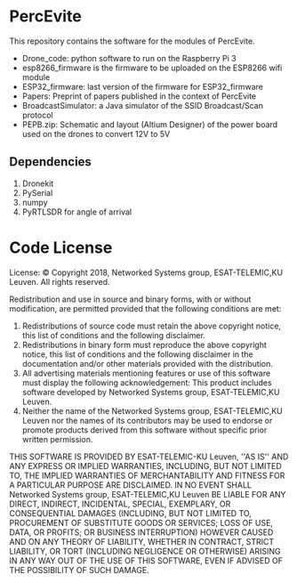 # PercEvite # 
This repository contains the software for the modules of PercEvite.
- Drone_code: python software to run on the Raspberry Pi 3
- esp8266_firmware is the firmware to be uploaded on the ESP8266 wifi module
- ESP32_firmware: last version of the firmware for ESP32_firmware
- Papers: Preprint of papers published in the context of PercEvite
- BroadcastSimulator: a Java simulator of the SSID Broadcast/Scan protocol
- PEPB.zip: Schematic and layout (Altium Designer) of the power board used on the drones to convert 12V to 5V

## Dependencies ##
1) Dronekit
2) PySerial
3) numpy
4) PyRTLSDR for angle of arrival

# Code License #
License:
© Copyright 2018, Networked Systems group, ESAT-TELEMIC,KU Leuven.
All rights reserved.

Redistribution and use in source and binary forms, with or without
modification, are permitted provided that the following conditions are met:
1. Redistributions of source code must retain the above copyright
   notice, this list of conditions and the following disclaimer.
2. Redistributions in binary form must reproduce the above copyright
   notice, this list of conditions and the following disclaimer in the
   documentation and/or other materials provided with the distribution.
3. All advertising materials mentioning features or use of this software
   must display the following acknowledgement:
   This product includes software developed by Networked Systems group,
   ESAT-TELEMIC,KU Leuven.
4. Neither the name of the Networked Systems group, ESAT-TELEMIC,KU Leuven nor the
   names of its contributors may be used to endorse or promote products
   derived from this software without specific prior written permission.

THIS SOFTWARE IS PROVIDED BY ESAT-TELEMIC-KU Leuven, ''AS IS'' AND ANY
EXPRESS OR IMPLIED WARRANTIES, INCLUDING, BUT NOT LIMITED TO, THE IMPLIED
WARRANTIES OF MERCHANTABILITY AND FITNESS FOR A PARTICULAR PURPOSE ARE
DISCLAIMED. IN NO EVENT SHALL Networked Systems group, ESAT-TELEMIC,KU Leuven
BE LIABLE FOR ANY DIRECT, INDIRECT, INCIDENTAL, SPECIAL, EXEMPLARY,
OR CONSEQUENTIAL DAMAGES (INCLUDING, BUT NOT LIMITED TO, PROCUREMENT
OF SUBSTITUTE GOODS OR SERVICES; LOSS OF USE, DATA, OR PROFITS;
OR BUSINESS INTERRUPTION) HOWEVER CAUSED AND ON ANY THEORY OF LIABILITY,
WHETHER IN CONTRACT, STRICT LIABILITY, OR TORT (INCLUDING NEGLIGENCE OR OTHERWISE)
ARISING IN ANY WAY OUT OF THE USE OF THIS SOFTWARE, EVEN IF ADVISED OF
THE POSSIBILITY OF SUCH DAMAGE. 